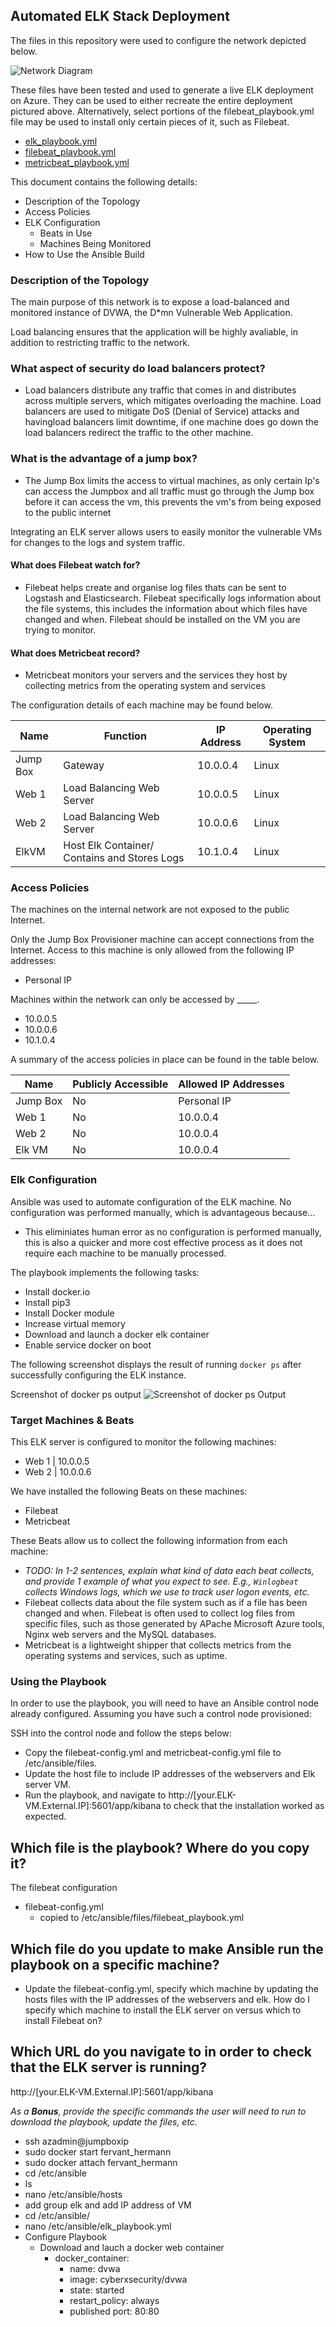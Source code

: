 ## Automated ELK Stack Deployment

The files in this repository were used to configure the network depicted below.

![Network Diagram](https://raw.githubusercontent.com/SebenaFabling/Project-1/main/Network%20Diagram.png "Network Diagram")

These files have been tested and used to generate a live ELK deployment on Azure. They can be used to either recreate the entire deployment pictured above. Alternatively, select portions of the filebeat_playbook.yml file may be used to install only certain pieces of it, such as Filebeat.

  -  [elk_playbook.yml](https://raw.githubusercontent.com/SebenaFabling/Project-1/main/elk_playbook.yml)
  - [filebeat_playbook.yml](https://raw.githubusercontent.com/SebenaFabling/Project-1/main/filebeat-playbook.yml)
  - [metricbeat_playbook.yml](https://raw.githubusercontent.com/SebenaFabling/Project-1/main/metricbeat-playbook.yml)

This document contains the following details:
- Description of the Topology
- Access Policies
- ELK Configuration
  - Beats in Use
  - Machines Being Monitored
- How to Use the Ansible Build


### Description of the Topology

The main purpose of this network is to expose a load-balanced and monitored instance of DVWA, the D*mn Vulnerable Web Application.

Load balancing ensures that the application will be highly avaliable, in addition to restricting traffic to the network.
### What aspect of security do load balancers protect?
- Load balancers distribute any traffic that comes in and distributes across multiple servers, which mitigates overloading the machine. Load balancers are used to mitigate DoS (Denial of Service) attacks and havingload balancers limit downtime, if one machine does go down the load balancers redirect the traffic to the other machine. 
 ### What is the advantage of a jump box?
- The Jump Box limits the access to virtual machines, as only certain Ip's can access the Jumpbox and all traffic must go through the Jump box before it can access the vm, this prevents the vm's from being exposed to the public internet

Integrating an ELK server allows users to easily monitor the vulnerable VMs for changes to the logs and system traffic.
#### What does Filebeat watch for?
- Filebeat helps create and organise log files thats can be sent to Logstash and Elasticsearch. Filebeat specifically logs information about the file systems, this includes the information about which files have changed and when. Filebeat should be installed on the VM you are trying to monitor.

#### What does Metricbeat record?
- Metricbeat monitors your servers and the services they host by collecting metrics from the operating system and services

The configuration details of each machine may be found below.


| Name     | Function | IP Address | Operating System |
|----------|----------|------------|------------------|
| Jump Box | Gateway  | 10.0.0.4   | Linux            |
| Web 1   |  Load Balancing Web Server     |  10.0.0.5          |     Linux             | 
| Web 2     |  Load Balancing Web Server    |   10.0.0.6         |   Linux               |
| ElkVM     |  Host Elk Container/ Contains and Stores Logs         | 10.1.0.4            |   Linux               |

### Access Policies

The machines on the internal network are not exposed to the public Internet. 

Only the Jump Box Provisioner machine can accept connections from the Internet. Access to this machine is only allowed from the following IP addresses:
- Personal IP

Machines within the network can only be accessed by _____.
- 10.0.0.5
- 10.0.0.6
- 10.1.0.4

A summary of the access policies in place can be found in the table below.

| Name     | Publicly Accessible | Allowed IP Addresses |
|----------|---------------------|----------------------|
| Jump Box | No                  | Personal IP   |
|Web 1          |     No                |     10.0.0.4                 |
|     Web 2    | No         | 10.0.0.4
|Elk VM     |   No                  | 10.0.0.4                     |

### Elk Configuration

Ansible was used to automate configuration of the ELK machine. No configuration was performed manually, which is advantageous because...
- This eliminiates human error as no configuration is performed manually, this is also a quicker and more cost effective process as it does not require each machine to be manually processed.

The playbook implements the following tasks:

- Install docker.io
- Install pip3 
- Install Docker module
- Increase virtual memory
- Download and launch a docker elk container
- Enable service docker on boot

The following screenshot displays the result of running `docker ps` after successfully configuring the ELK instance.

Screenshot of docker ps output 
![Screenshot of docker ps Output](https://raw.githubusercontent.com/SebenaFabling/Project-1/main/container_running.PNG "docker ps output")

### Target Machines & Beats
This ELK server is configured to monitor the following machines:
- Web 1 | 10.0.0.5 
- Web 2 | 10.0.0.6

We have installed the following Beats on these machines:
- Filebeat
- Metricbeat

These Beats allow us to collect the following information from each machine:
- _TODO: In 1-2 sentences, explain what kind of data each beat collects, and provide 1 example of what you expect to see. E.g., `Winlogbeat` collects Windows logs, which we use to track user logon events, etc._
- Filebeat collects data about the file system such as if a file has been changed and when. Filebeat is often used to collect log files from specific files, such as those generated by APache Microsoft Azure tools, Nginx web servers and the MySQL  databases.
- Metricbeat is a lightweight shipper that collects metrics from the operating systems and services, such as uptime.

### Using the Playbook
In order to use the playbook, you will need to have an Ansible control node already configured. Assuming you have such a control node provisioned: 

SSH into the control node and follow the steps below:
- Copy the filebeat-config.yml and metricbeat-config.yml file to /etc/ansible/files.
- Update the host file to include  IP addresses of the webservers and Elk server VM.
- Run the playbook, and navigate to  http://[your.ELK-VM.External.IP]:5601/app/kibana to check that the installation worked as expected.


## Which file is the playbook? Where do you copy it?
The filebeat configuration
  - filebeat-config.yml
     - copied to /etc/ansible/files/filebeat_playbook.yml
 
## Which file do you update to make Ansible run the playbook on a specific machine? 
- Update the filebeat-config.yml, specify which machine by updating the hosts files with the IP addresses of the webservers and elk. 
How do I specify which machine to install the ELK server on versus which to install Filebeat on?
## Which URL do you navigate to in order to check that the ELK server is running?
 http://[your.ELK-VM.External.IP]:5601/app/kibana

_As a **Bonus**, provide the specific commands the user will need to run to download the playbook, update the files, etc._
- ssh azadmin@jumpboxip
- sudo docker start fervant_hermann
- sudo docker attach fervant_hermann 
- cd /etc/ansible
- ls
- nano /etc/ansible/hosts
- add group elk and add IP address of VM
- cd /etc/ansible/  
- nano /etc/ansible/elk_playbook.yml
- Configure Playbook
  - Download and lauch a docker web container
    - docker_container:
       - name: dvwa
      -  image: cyberxsecurity/dvwa 
      -  state: started
       - restart_policy: always
       - published port: 80:80